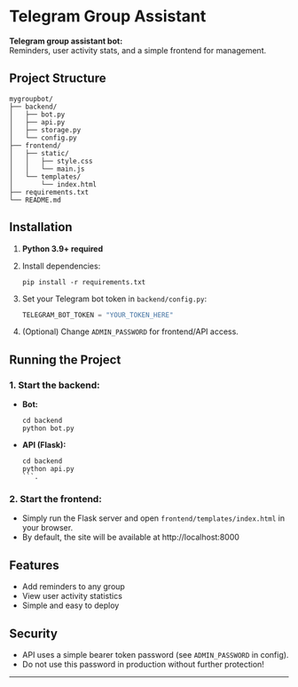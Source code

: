 # Telegram Group Assistant

**Telegram group assistant bot:**  
Reminders, user activity stats, and a simple frontend for management.

## Project Structure

```
mygroupbot/
├── backend/
│   ├── bot.py
│   ├── api.py
│   ├── storage.py
│   └── config.py
├── frontend/
│   ├── static/
│   │   ├── style.css
│   │   └── main.js
│   └── templates/
│       └── index.html
├── requirements.txt
└── README.md
```

## Installation

1. **Python 3.9+ required**  
2. Install dependencies:
    ```
    pip install -r requirements.txt
    ```

3. Set your Telegram bot token in `backend/config.py`:
    ```python
    TELEGRAM_BOT_TOKEN = "YOUR_TOKEN_HERE"
    ```

4. (Optional) Change `ADMIN_PASSWORD` for frontend/API access.

## Running the Project

### 1. Start the backend:
- **Bot:**  
    ```
    cd backend
    python bot.py
    ```
- **API (Flask):**  
    ```
    cd backend
    python api.py
    ```.

### 2. Start the frontend:
- Simply run the Flask server and open `frontend/templates/index.html` in your browser.
- By default, the site will be available at http://localhost:8000

## Features

- Add reminders to any group
- View user activity statistics
- Simple and easy to deploy

## Security

- API uses a simple bearer token password (see `ADMIN_PASSWORD` in config).
- Do not use this password in production without further protection!

---
